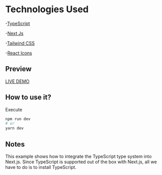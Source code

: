 # Technologies Used

-[TypeScript](https://www.typescriptlang.org/)

-[Next Js](https://nextjs.org/)

-[Tailwind CSS](https://tailwindcss.com/)

-[React Icons](https://react-icons.github.io/react-icons/)

## Preview

[LIVE DEMO](https://landing-tmia.vercel.app/)

## How to use it?

Execute

```bash
npm run dev
# or
yarn dev
```

## Notes

This example shows how to integrate the TypeScript type system into Next.js. Since TypeScript is supported out of the box with Next.js, all we have to do is to install TypeScript.
